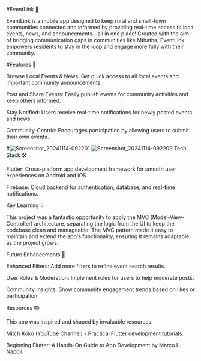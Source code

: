#EventLink 📱

EventLink is a mobile app designed to keep rural and small-town communities connected and informed by providing real-time access to local events, news, and announcements—all in one place! Created with the aim of bridging communication gaps in communities like Mthatha, EventLink empowers residents to stay in the loop and engage more fully with their community.

#Features 🌟

Browse Local Events & News: Get quick access to all local events and important community announcements.

Post and Share Events: Easily publish events for community activities and keep others informed.

Stay Notified: Users receive real-time notifications for newly posted events and news.

Community-Centric: Encourages participation by allowing users to submit their own events.


#![Screenshot_20241114-092201](https://github.com/user-attachments/assets/99d0994d-4b4f-4a62-9b16-cf62ae5975dc)
![Screenshot_20241114-092209](https://github.com/user-attachments/assets/3d89c8d7-3a1f-4299-8baf-b8c1654740a6)
Tech Stack 🛠️

Flutter: Cross-platform app development framework for smooth user experiences on Android and iOS.

Firebase: Cloud backend for authentication, database, and real-time notifications.



Key Learning 💡

This project was a fantastic opportunity to apply the MVC (Model-View-Controller) architecture, separating the logic from the UI to keep the codebase clean and manageable. The MVC pattern made it easy to maintain and extend the app's functionality, ensuring it remains adaptable as the project grows.

Future Enhancements 🚀

Enhanced Filters: Add more filters to refine event search results.

User Roles & Moderation: Implement roles for users to help moderate posts.

Community Insights: Show community engagement trends based on likes or participation.


Resources 📚

This app was inspired and shaped by invaluable resources:

Mitch Koko (YouTube Channel) - Practical Flutter development tutorials.

Beginning Flutter: A Hands-On Guide to App Development by Marco L. Napoli.
